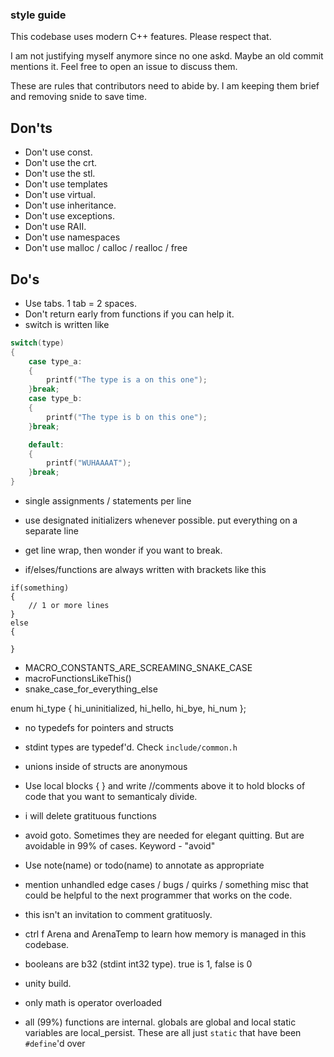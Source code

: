 ### style guide

This codebase uses modern C++ features. Please respect that.

I am not justifying myself anymore since no one askd. Maybe an old commit mentions it. Feel free to open an issue to discuss them.

These are rules that contributors need to abide by.
I am keeping them brief and removing snide to save time.

## Don'ts

- Don't use const.
- Don't use the crt.
- Don't use the stl.
- Don't use templates
- Don't use virtual.
- Don't use inheritance.
- Don't use exceptions.
- Don't use RAII.
- Don't use namespaces
- Don't use malloc / calloc / realloc / free

## Do's

- Use tabs. 1 tab = 2 spaces.
- Don't return early from functions if you can help it.
- switch is written like
```.cpp
switch(type)
{
    case type_a:
    {
        printf("The type is a on this one");
    }break;
    case type_b:
    {
        printf("The type is b on this one");
    }break;

    default:
    {
        printf("WUHAAAAT");
    }break;
}
```
- single assignments / statements per line 
- use designated initializers whenever possible. put everything on a separate line

- get line wrap, then wonder if you want to break.

- if/elses/functions are always written with brackets like this

```
if(something)
{
    // 1 or more lines
}
else
{

}
```

- MACRO_CONSTANTS_ARE_SCREAMING_SNAKE_CASE
- macroFunctionsLikeThis()
- snake_case_for_everything_else 

enum hi_type
{
	hi_uninitialized,
  hi_hello,
  hi_bye,
  hi_num
};

- no typedefs for pointers and structs
- stdint types are typedef'd. Check `include/common.h`
- unions inside of structs are anonymous

- Use local blocks { } and write //comments above it to hold blocks of code that you want to semanticaly divide.
- i will delete gratituous functions

- avoid goto. Sometimes they are needed for elegant quitting. But are avoidable in 99% of cases. Keyword - "avoid"

- Use note(name) or todo(name) to annotate as appropriate
- mention unhandled edge cases / bugs / quirks / something misc that could be helpful to the next programmer that works on the code.
- this isn't an invitation to comment gratituosly.

- ctrl f Arena and ArenaTemp to learn how memory is managed in this codebase.


- booleans are b32 (stdint int32 type). true is 1, false is 0

- unity build.
- only math is operator overloaded
- all (99%) functions are internal. globals are global and local static variables are local_persist. These are all just `static` that have been `#define`'d over